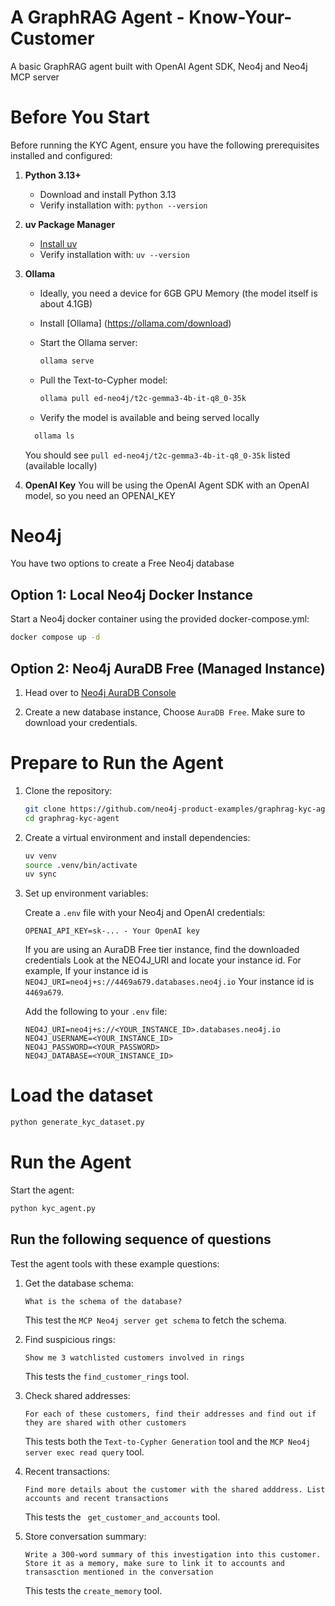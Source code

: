 # A GraphRAG Agent - Know-Your-Customer
A basic GraphRAG agent built with OpenAI Agent SDK, Neo4j and Neo4j MCP server


# Before You Start

Before running the KYC Agent, ensure you have the following prerequisites installed and configured:

1. **Python 3.13+**
   - Download and install Python 3.13
   - Verify installation with: `python --version`

2. **uv Package Manager**
   - [Install uv](https://docs.astral.sh/uv/getting-started/installation/)
   - Verify installation with: `uv --version`

3. **Ollama**
   - Ideally, you need a device for 6GB GPU Memory (the model itself is about 4.1GB)
   - Install [Ollama] (https://ollama.com/download)
   - Start the Ollama server:
     ```bash
     ollama serve
     ```
   - Pull the Text-to-Cypher model:
     ```bash
     ollama pull ed-neo4j/t2c-gemma3-4b-it-q8_0-35k
     ```
   
   - Verify the model is available and being served locally
   ```bash
     ollama ls
     ```
     You should see `pull ed-neo4j/t2c-gemma3-4b-it-q8_0-35k` listed (available locally)

4. **OpenAI Key**
You will be using the OpenAI Agent SDK with an OpenAI model, so you need an OPENAI_KEY

# **Neo4j**

You have two options to create a Free Neo4j database

## Option 1: Local Neo4j Docker Instance


Start a Neo4j docker container using the provided docker-compose.yml:
```bash
docker compose up -d
```

## Option 2: Neo4j AuraDB Free (Managed Instance)

1. Head over to [Neo4j AuraDB Console](https://console.neo4j.io/)

2. Create a new database instance, Choose `AuraDB Free`.
Make sure to download your credentials.

# **Prepare to Run the Agent**

1. Clone the repository:
   ```bash
   git clone https://github.com/neo4j-product-examples/graphrag-kyc-agent.git
   cd graphrag-kyc-agent
   ```

2. Create a virtual environment and install dependencies:
   ```bash
   uv venv
   source .venv/bin/activate
   uv sync
   ```

3. Set up environment variables:
   
   Create a `.env` file with your Neo4j and OpenAI credentials:
   ```
   OPENAI_API_KEY=sk-... - Your OpenAI key
   ```

   If you are using an AuraDB Free tier instance, find the downloaded credentials
   Look at the NEO4J_URI and locate your instance id. 
   For example, If your instance id is `NEO4J_URI=neo4j+s://4469a679.databases.neo4j.io`
   Your instance id is `4469a679`.

   Add the following to your `.env` file:
   ```
   NEO4J_URI=neo4j+s://<YOUR_INSTANCE_ID>.databases.neo4j.io
   NEO4J_USERNAME=<YOUR_INSTANCE_ID>
   NEO4J_PASSWORD=<YOUR_PASSWORD>
   NEO4J_DATABASE=<YOUR_INSTANCE_ID>
   ```

# **Load the dataset**
```bash
python generate_kyc_dataset.py
```

# **Run the Agent**

Start the agent:
```bash
python kyc_agent.py
```

## Run the following sequence of questions

Test the agent tools with these example questions:

1. Get the database schema:
   ```
   What is the schema of the database?
   ```
   This test the `MCP Neo4j server get schema` to fetch the schema.

2. Find suspicious rings:
   ```
   Show me 3 watchlisted customers involved in rings
   ```
   This tests the `find_customer_rings` tool.

3. Check shared addresses:
   ```
   For each of these customers, find their addresses and find out if they are shared with other customers
   ```
   This tests both the `Text-to-Cypher Generation` tool and the `MCP Neo4j server exec read query` tool.

4. Recent transactions:
   ```
   Find more details about the customer with the shared adddress. List accounts and recent transactions
   ```
   This tests the ` get_customer_and_accounts` tool. 


5. Store conversation summary:
   ```
   Write a 300-word summary of this investigation into this customer. Store it as a memory, make sure to link it to accounts and transasction mentioned in the conversation
   ```
   This tests the `create_memory` tool.
